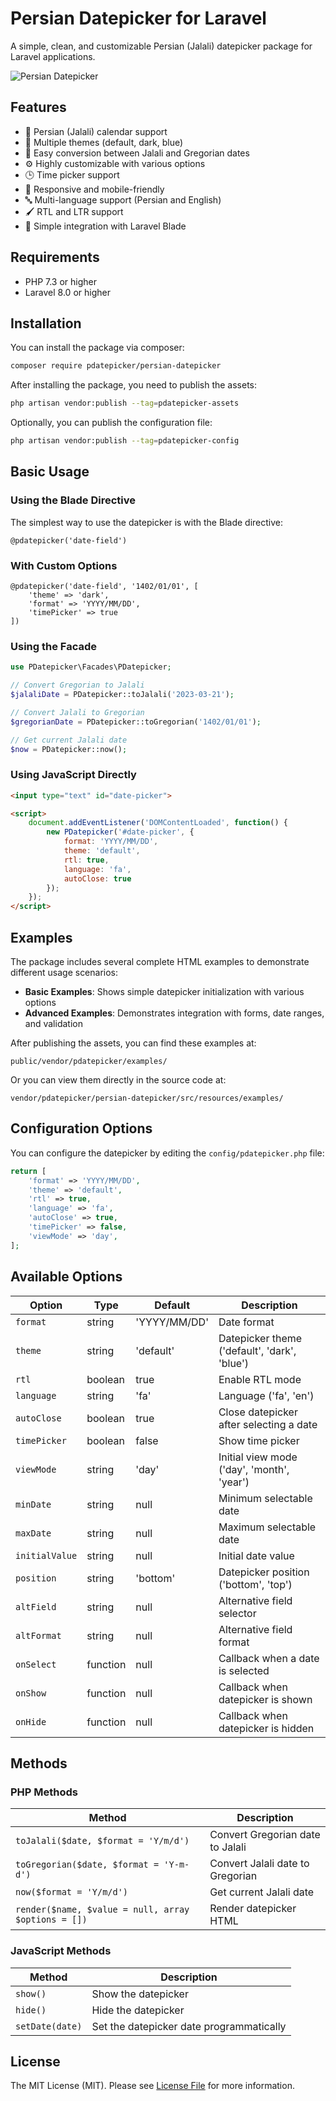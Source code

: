 # Persian Datepicker for Laravel

A simple, clean, and customizable Persian (Jalali) datepicker package for Laravel applications.

![Persian Datepicker](https://via.placeholder.com/800x450.png?text=Persian+Datepicker)

## Features

- 📅 Persian (Jalali) calendar support
- 🎨 Multiple themes (default, dark, blue)
- 🔄 Easy conversion between Jalali and Gregorian dates
- ⚙️ Highly customizable with various options
- 🕒 Time picker support
- 📱 Responsive and mobile-friendly
- 🔤 Multi-language support (Persian and English)
- 🖌️ RTL and LTR support
- 🚀 Simple integration with Laravel Blade

## Requirements

- PHP 7.3 or higher
- Laravel 8.0 or higher

## Installation

You can install the package via composer:

```bash
composer require pdatepicker/persian-datepicker
```

After installing the package, you need to publish the assets:

```bash
php artisan vendor:publish --tag=pdatepicker-assets
```

Optionally, you can publish the configuration file:

```bash
php artisan vendor:publish --tag=pdatepicker-config
```

## Basic Usage

### Using the Blade Directive

The simplest way to use the datepicker is with the Blade directive:

```blade
@pdatepicker('date-field')
```

### With Custom Options

```blade
@pdatepicker('date-field', '1402/01/01', [
    'theme' => 'dark',
    'format' => 'YYYY/MM/DD',
    'timePicker' => true
])
```

### Using the Facade

```php
use PDatepicker\Facades\PDatepicker;

// Convert Gregorian to Jalali
$jalaliDate = PDatepicker::toJalali('2023-03-21');

// Convert Jalali to Gregorian
$gregorianDate = PDatepicker::toGregorian('1402/01/01');

// Get current Jalali date
$now = PDatepicker::now();
```

### Using JavaScript Directly

```html
<input type="text" id="date-picker">

<script>
    document.addEventListener('DOMContentLoaded', function() {
        new PDatepicker('#date-picker', {
            format: 'YYYY/MM/DD',
            theme: 'default',
            rtl: true,
            language: 'fa',
            autoClose: true
        });
    });
</script>
```

## Examples

The package includes several complete HTML examples to demonstrate different usage scenarios:

- **Basic Examples**: Shows simple datepicker initialization with various options
- **Advanced Examples**: Demonstrates integration with forms, date ranges, and validation

After publishing the assets, you can find these examples at:

```
public/vendor/pdatepicker/examples/
```

Or you can view them directly in the source code at:

```
vendor/pdatepicker/persian-datepicker/src/resources/examples/
```

## Configuration Options

You can configure the datepicker by editing the `config/pdatepicker.php` file:

```php
return [
    'format' => 'YYYY/MM/DD',
    'theme' => 'default',
    'rtl' => true,
    'language' => 'fa',
    'autoClose' => true,
    'timePicker' => false,
    'viewMode' => 'day',
];
```

## Available Options

| Option | Type | Default | Description |
|--------|------|---------|-------------|
| `format` | string | 'YYYY/MM/DD' | Date format |
| `theme` | string | 'default' | Datepicker theme ('default', 'dark', 'blue') |
| `rtl` | boolean | true | Enable RTL mode |
| `language` | string | 'fa' | Language ('fa', 'en') |
| `autoClose` | boolean | true | Close datepicker after selecting a date |
| `timePicker` | boolean | false | Show time picker |
| `viewMode` | string | 'day' | Initial view mode ('day', 'month', 'year') |
| `minDate` | string | null | Minimum selectable date |
| `maxDate` | string | null | Maximum selectable date |
| `initialValue` | string | null | Initial date value |
| `position` | string | 'bottom' | Datepicker position ('bottom', 'top') |
| `altField` | string | null | Alternative field selector |
| `altFormat` | string | null | Alternative field format |
| `onSelect` | function | null | Callback when a date is selected |
| `onShow` | function | null | Callback when datepicker is shown |
| `onHide` | function | null | Callback when datepicker is hidden |

## Methods

### PHP Methods

| Method | Description |
|--------|-------------|
| `toJalali($date, $format = 'Y/m/d')` | Convert Gregorian date to Jalali |
| `toGregorian($date, $format = 'Y-m-d')` | Convert Jalali date to Gregorian |
| `now($format = 'Y/m/d')` | Get current Jalali date |
| `render($name, $value = null, array $options = [])` | Render datepicker HTML |

### JavaScript Methods

| Method | Description |
|--------|-------------|
| `show()` | Show the datepicker |
| `hide()` | Hide the datepicker |
| `setDate(date)` | Set the datepicker date programmatically |

## License

The MIT License (MIT). Please see [License File](LICENSE) for more information. 